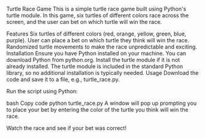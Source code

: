 Turtle Race Game
This is a simple turtle race game built using Python's turtle module. In this game, six turtles of different colors race across the screen, and the user can bet on which turtle will win the race.

Features
Six turtles of different colors (red, orange, yellow, green, blue, purple).
User can place a bet on which turtle they think will win the race.
Randomized turtle movements to make the race unpredictable and exciting.
Installation
Ensure you have Python installed on your machine. You can download Python from python.org.
Install the turtle module if it is not already installed. The turtle module is included in the standard Python library, so no additional installation is typically needed.
Usage
Download the code and save it to a file, e.g., turtle_race.py.

Run the script using Python:

bash
Copy code
python turtle_race.py
A window will pop up prompting you to place your bet by entering the color of the turtle you think will win the race.

Watch the race and see if your bet was correct!
